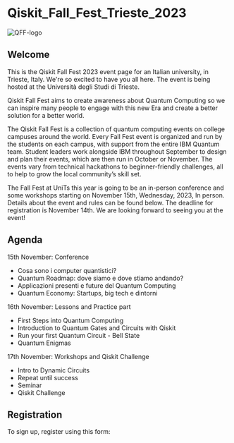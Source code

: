 # Qiskit_Fall_Fest_Trieste_2023

![QFF-logo](https://github.com/EdoardoZappia/Qiskit_Fall_Fest_Trieste_2023/assets/145843623/8255422d-6cdf-42e7-a8cf-e6e011a7ab09)

## Welcome

This is the Qiskit Fall Fest 2023 event page for an Italian university, in Trieste, Italy. We're so excited to have you all here. The event is being hosted at the Università degli Studi di Trieste. 

Qiskit Fall Fest aims to create awareness about Quantum Computing so we can inspire many people to engage with this new Era and create a better solution for a better world.  

The Qiskit Fall Fest is a collection of quantum computing events on college campuses around the world. Every Fall Fest event is organized and run by the students on each campus, with support from the entire IBM Quantum team. Student leaders work alongside IBM throughout September to design and plan their events, which are then run in October or November. The events vary from technical hackathons to beginner-friendly challenges, all to help to grow the local community’s skill set.

The Fall Fest at UniTs this year is going to be an in-person conference and some workshops starting on November 15th, Wednesday, 2023, In person. Details about the event and rules can be found below. The deadline for registration is November 14th. We are looking forward to seeing you at the event!

## Agenda

15th November: Conference
  -	Cosa sono i computer quantistici? 
  -	Quantum Roadmap: dove siamo e dove stiamo andando?
  - Applicazioni presenti e future del Quantum Computing
  - Quantum Economy: Startups, big tech e dintorni

16th November: Lessons and Practice part
  -	First Steps into Quantum Computing
  - Introduction to Quantum Gates and Circuits with Qiskit
  - Run your first Quantum Circuit - Bell State
  -	Quantum Enigmas

17th November: Workshops and Qiskit Challenge
  - Intro to Dynamic Circuits
  - Repeat until success
  - Seminar
  - Qiskit Challenge

## Registration
To sign up, register using this form: 
